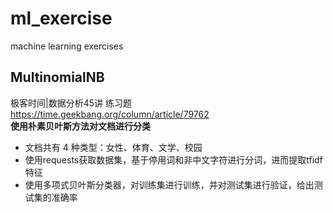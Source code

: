 # ml_exercise
machine learning exercises

## MultinomialNB
极客时间|数据分析45讲 练习题 https://time.geekbang.org/column/article/79762  
**使用朴素贝叶斯方法对文档进行分类**  
- 文档共有 4 种类型：女性、体育、文学、校园  
- 使用requests获取数据集，基于停用词和非中文字符进行分词，进而提取tfidf特征  
- 使用多项式贝叶斯分类器，对训练集进行训练，并对测试集进行验证，给出测试集的准确率  


